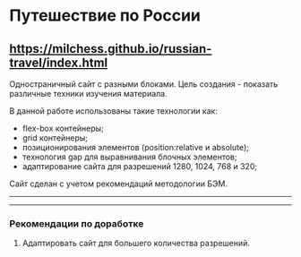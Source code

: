 # Путешествие по России
https://milchess.github.io/russian-travel/index.html
------

Одностраничный сайт с разными блоками.
Цель создания - показать различные техники изучения материала.

В данной работе использованы такие технологии как:
* flex-box контейнеры;
* grid контейнеры;
* позиционирования элементов (position:relative и absolute);
* технология gap для выравнивания блочных элементов;
* адаптирование сайта для разрешений 1280, 1024, 768 и 320;


Сайт сделан с учетом рекомендаций методологии БЭМ.

------

------

### Рекомендации по доработке

1. Адаптировать сайт для большего количества разрешений.
